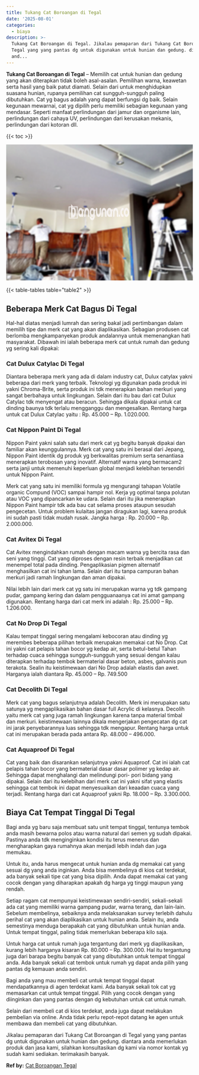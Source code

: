 ```yaml
---
title: Tukang Cat Boroangan di Tegal
date: '2025-08-01'
categories:
  - biaya
description: >-
  Tukang Cat Boroangan di Tegal. Jikalau pemaparan dari Tukang Cat Boroangan di
  Tegal yang yang pantas dg untuk digunakan untuk hunian dan gedung. diantara
  and...
---
```


**Tukang Cat Boroangan di Tegal** – Memilih cat untuk hunian dan gedung yang akan diterapkan tidak boleh asal-asalan. Pemilihan warna, keawetan serta hasil yang baik patut diamati. Selain dari untuk menghidupkan suasana hunian, rupanya pemilihan cat sungguh-sungguh paling dibutuhkan. Cat yg bagus adalah yang dapat berfungsi dg baik. Selain kegunaan mewarnai, cat yg dipilih perlu memiliki sebagian kegunaan yang mendasar. Seperti manfaat perlindungan dari jamur dan organisme lain, perlindungan dari cahaya UV, perlindungan dari kerusakan mekanis, perlindungan dari kotoran dll.

{{< toc >}}

![Tukang Cat Boroangan di Tegal](/images/jasa-cat-murah27.png)

{{< table-tables table="table2" >}}

## Beberapa Merk Cat Bagus Di Tegal

Hal-hal diatas menjadi lumrah dan sering bakal jadi pertimbangan dalam memilih tipe dan merk cat yang akan diaplikasikan. Sebagian produsen cat berlomba mengkampanyekan produk andalannya untuk memenangkan hati masyarakat. Dibawah ini ialah beberapa merk cat untuk rumah dan gedung yg sering kali dipakai:

### Cat Dulux Catylac Di Tegal

Diantara beberapa merk yang ada di dalam industry cat, Dulux catylax yakni beberapa dari merk yang terbaik. Teknologi yg digunakan pada produk ini yakni Chroma-Brite, serta produk ini tdk menerapkan bahan merkuri yang sangat berbahaya untuk lingkungan. Selain dari itu bau dari cat Dulux Catylac tdk menyengat atau beracun. Sehingga dikala dipakai untuk cat dinding baunya tdk terlalu mengganggu dan mengesalkan. Rentang harga untuk cat Dulux Catylac yaitu : Rp. 45.000 – Rp. 1.020.000.

### Cat Nippon Paint Di Tegal

Nippon Paint yakni salah satu dari merk cat yg begitu banyak dipakai dan familiar akan keunggulannya. Merk cat yang satu ini berasal dari Jepang, Nippon Paint identik dg produk yg berkwalitas premium serta senantiasa menerapkan terobosan yang inovatif. Alternatif warna yang bermacam2 serta janji untuk memenuhi keperluan global menjadi kelebihan tersendiri untuk Nippon Paint.

Merk cat yang satu ini memiliki formula yg mengurangi tahapan Volatile organic Compund (VOC) sampai hampir nol. Kerja yg optimal tanpa polutan atau VOC yang dipancarkan ke udara. Selain dari itu jika menerapkan Nippon Paint hampir tdk ada bau cat selama proses ataupun sesudah pengecetan. Untuk problem kulaitas jangan diragukan lagi, karena produk ini sudah pasti tidak mudah rusak. Jangka harga : Rp. 20.000 – Rp. 2.000.000.

### Cat Avitex Di Tegal

Cat Avitex mengindahkan rumah dengan macam warna yg bercita rasa dan seni yang tinggi. Cat yang diproses dengan resin terbaik menjadikan cat menempel total pada dinding. Pengaplikasian pigmen alternatif menghasilkan cat ini tahan lama. Selain dari itu tanpa campuran bahan merkuri jadi ramah lingkungan dan aman dipakai.

Nilai lebih lain dari merk cat yg satu ini merupakan warna yg tdk gampang pudar, gampang kering dan dalam pengguanaanya cat ini amat gampang digunakan. Rentang harga dari cat merk ini adalah : Rp. 25.000 – Rp. 1.206.000.

### Cat No Drop Di Tegal

Kalau tempat tinggal sering mengalami kebocoran atau dinding yg merembes beberapa pilihan terbaik merupakan memakai cat No Drop. Cat ini yakni cat pelapis tahan bocor yg kedap air, serta betul-betul Tahan terhadap cuaca sehingga sungguh-sungguh yang sesuai dengan kalau diterapkan terhadap tembok bermaterial dasar beton, asbes, galvanis pun terakota. Sealin itu keistimewaan dari No Drop adalah elastis dan awet. Harganya ialah diantara Rp. 45.000 – Rp. 749.500

### Cat Decolith Di Tegal

Merk cat yang bagus selanjutnya adalah Decolith. Merk ini merupakan satu satunya yg mengaplikasikan bahan dasar full Acrylic di kelasnya. Decolih yaitu merk cat yang juga ramah lingkungan karena tanpa material timbal dan merkuri. keistimewaan lainnya dikala mengerjakan pengecatan dg cat ini jarak penyebarannya luas sehingga tdk mengapur. Rentang harga untuk cat ini merupakan berada pada antara Rp. 48.000 – 496.000.

### Cat Aquaproof Di Tegal

Cat yang baik dan disarankan selanjutnya yakni Aquaproof. Cat ini ialah cat pelapis tahan bocor yang bermaterial dasar dasar polimer yg kedap air. Sehingga dapat menghalangi dan melindungi pori- pori bidang yang dipakai. Selain dari itu kelebihan dari merk cat ini yakni sifat yang elastis sehingga cat tembok ini dapat menyesuaikan dari keaadan cuaca yang terjadi. Rentang harga dari cat Aquaproof yakni Rp. 18.000 – Rp. 3.300.000.

## Biaya Cat Tempat Tinggal Di Tegal

Bagi anda yg baru saja membuat satu unit tempat tinggal, tentunya tembok anda masih bewarna polos atau warna natural dari semen yg sudah dipakai. Pastinya anda tdk menginginkan kondisi itu terus menerus dan mengharapkan gaya rumahnya akan menjadi lebih indah dan juga memukau.

Untuk itu, anda harus mengecat untuk hunian anda dg memakai cat yang sesuai dg yang anda inginkan. Anda bisa membelinya di kios cat terdekat, ada banyak sekali tipe cat yang bisa dipilih. Anda dapat memakai cat yang cocok dengan yang diharapkan apakah dg harga yg tinggi maupun yang rendah.

Setiap ragam cat mempunyai keistimewaan sendiri-sendiri, sekali-sekali ada cat yang memiliki warna gampang pudar, warna terang, dan lain-lain. Sebelum membelinya, sebaiknya anda melaksanakan survey terlebih dahulu perihal cat yang akan diaplikasikan untuk hunian anda. Selain itu, anda semestinya menduga berapakah cat yang dibutuhkan untuk hunian anda. Untuk tempat tinggal, paling tidak memerlukan beberapa kilo saja.

Untuk harga cat untuk rumah juga tergantung dari merk yg diaplikasikan, kurang lebih harganya kisaran Rp. 80.000 – Rp. 300.000. Hal itu tergantung juga dari barapa begitu banyak cat yang dibutuhkan untuk tempat tinggal anda. Ada banyak sekali cat tembok untuk rumah yg dapat anda pilih yang pantas dg kemauan anda sendiri.

Bagi anda yang mau membeli cat untuk tempat tinggal dapat mendapatkannya di agen terdekat kami. Ada banyak sekali tok cat yg memasarkan cat untuk tempat tinggal. Pilih yang cocok dengan yang diinginkan dan yang pantas dengan dg kebutuhan untuk cat untuk rumah.

Selain dari membeli cat di kios terdekat, anda juga dapat melakukan pembelian via online. Anda tidak perlu repot-repot datang ke agen untuk membawa dan membeli cat yang dibutuhkan.

Jikalau pemaparan dari Tukang Cat Boroangan di Tegal yang yang pantas dg untuk digunakan untuk hunian dan gedung. diantara anda memerlukan produk dan jasa kami, silahkan konsultasikan dg kami via nomor kontak yg sudah kami sediakan. terimakasih banyak.

**Ref by:** [Cat Boroangan Tegal](https://id.wikipedia.org/wiki/Cat)
